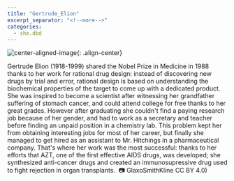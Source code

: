 ```yaml
---
title: "Gertrude_Elion"
excerpt_separator: "<!--more-->"
categories:
  - she.dbd
---
```



![center-aligned-image](https://cdn.pixabay.com/photo/2020/10/26/16/56/man-5687861_1280.png){: .align-center}


Gertrude Elion (1918-1999) shared the Nobel Prize in Medicine in 1988 thanks to her work for rational drug design: instead of discovering new drugs by trial and error, rational design is based on understanding the biochemical properties of the target to come up with a dedicated product. She was inspired to become a scientist after witnessing her grandfather suffering of stomach cancer, and could attend college for free thanks to her great grades. However after graduating she couldn't find a paying research job because of her gender, and had to work as a secretary and teacher before finding an unpaid position in a chemistry lab. This problem kept her from obtaining interesting jobs for most of her career, but finally she managed to get hired as an assistant to Mr. Hitchings in a pharmaceutical company. That's where her work was the most successful: thanks to her efforts that AZT, one of the first effective AIDS drugs, was developed; she synthesized anti-cancer drugs and created an immunosupressive drug used to fight rejection in organ transplants.⁠
⁠
📷 GlaxoSmithKline CC BY 4.0)⁠
